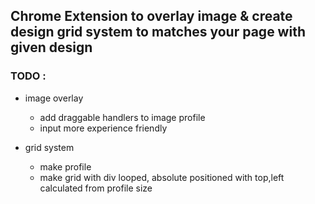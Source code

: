 ## Chrome Extension to overlay image & create design grid system to matches your page with given design

### TODO :
- image overlay
  - add draggable handlers to image profile
  - input more experience friendly

- grid system
  - make profile
  - make grid with div looped, absolute positioned with top,left calculated from profile size
